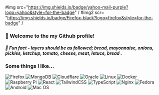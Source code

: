 #img src="https://img.shields.io/badge/yahoo-mail-purple?logo=yahoo&style=for-the-badge" /
#img2 scr= "https://img.shields.io/badge/Firefox-black?logo=firefox&style=for-the-badge" /
<p

<a a>

### 🙋 Welcome to the my Github profile!

##### 🍔 Fun fact - layers should be as followed; bread, mayonnaise, onions, pickles, ketchup, tomato, cheese, meat, letuce, bread .

### Some things I like...
![Firefox](https://img.shields.io/badge/Firefox-FF5332?style=for-the-badge&logo=Firefox-Browser&logoColor=white) ![MongoDB](https://img.shields.io/badge/MongoDB-%234ea94b.svg?style=for-the-badge&logo=mongodb&logoColor=white) ![Cloudflare](https://img.shields.io/badge/Cloudflare-F38020?style=for-the-badge&logo=Cloudflare&logoColor=white) ![Oracle](https://img.shields.io/badge/Oracle-F80000?style=for-the-badge&logo=oracle&logoColor=white) ![Linux](https://img.shields.io/badge/Linux-FCC624?style=for-the-badge&logo=linux&logoColor=black) ![Docker](https://img.shields.io/badge/docker-%230db7ed.svg?style=for-the-badge&logo=docker&logoColor=white) ![Raspberry Pi](https://img.shields.io/badge/-RaspberryPi-C51A4A?style=for-the-badge&logo=Raspberry-Pi) ![React](https://img.shields.io/badge/react-%2320232a.svg?style=for-the-badge&logo=react&logoColor=%2361DAFB) ![TailwindCSS](https://img.shields.io/badge/tailwindcss-%2338B2AC.svg?style=for-the-badge&logo=tailwind-css&logoColor=white) ![TypeScript](https://img.shields.io/badge/typescript-%23007ACC.svg?style=for-the-badge&logo=typescript&logoColor=white) ![Nginx](https://img.shields.io/badge/nginx-%23009639.svg?style=for-the-badge&logo=nginx&logoColor=white) ![Fedora](https://img.shields.io/badge/Fedora-294172?style=for-the-badge&logo=fedora&logoColor=white) ![Android](https://img.shields.io/badge/Android-3DDC84?style=for-the-badge&logo=android&logoColor=white) ![Mac OS](https://img.shields.io/badge/mac%20os-3B8ECE?style=for-the-badge&logo=macos&logoColor=F0F0F0) 

<p>
